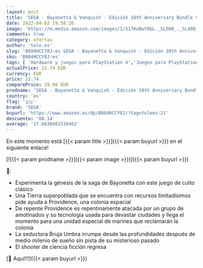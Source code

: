 ```yaml
---
layout: post
title: 'SEGA - Bayonetta & Vanquish - Edición 10th Anniversary Bundle Standard'
date: 2022-04-02 19:58:26
image: 'https://m.media-amazon.com/images/I/517KuBwtObL._SL500_._SL400_.jpg'
comments: true
category: ofertas
author: 'tole.es'
slug: 'B084HCCY8J-es SEGA - Bayonetta & Vanquish - Edición 10th Anniversary...'
sku: 'B084HCCY8J-es'
tags: [ 'Hardware y juegos para PlayStation 4','Juegos para PlayStation 4','Videojuegos','sega', ]
actualPrice: 12.74 EUR
currency: EUR
price: 12.74
comparePrice: 39.99 EUR
prodname: 'SEGA - Bayonetta & Vanquish - Edición 10th Anniversary Bundle Standard'
country: 'es'
flag: '🇪🇸'
brand: 'SEGA'
buyurl: 'https://www.amazon.es/dp/B084HCCY8J/?tag=tolees-21'
descuento: '68.14'
average: '17.6638461538462'
---
```


En este momento está [{{< param title >}}]({{< param buyurl >}}) en el siguiente enlace!

[![{{< param prodname >}}]({{< param image >}})]({{< param buyurl >}})

🔎:

- Experimenta la génesis de la saga de Bayonetta con este juego de culto clásico
- Una Tierra superpoblada que se encuentra con recursos limitadísimos pide ayuda a Providence, una colonia espacial
- De repente Providence es repentinamente atacada por un grupo de amotinados y su tecnología usada para devastar ciudades y llega el momento para una unidad especial de marines que reclamarán la colonia
- La seductora Bruja Umbra irrumpe desde las profundidades después de medio milenio de sueño sin pista de su misterioso pasado
- El shooter de ciencia ficción regresa

[🛒 Aquí!!!]({{< param buyurl >}})
